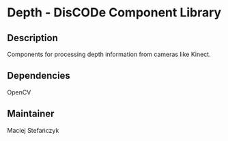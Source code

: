 Depth - DisCODe Component Library
=================================

Description
-----------

Components for processing depth information from cameras like Kinect.

Dependencies
------------

OpenCV

Maintainer
----------

Maciej Stefańczyk
